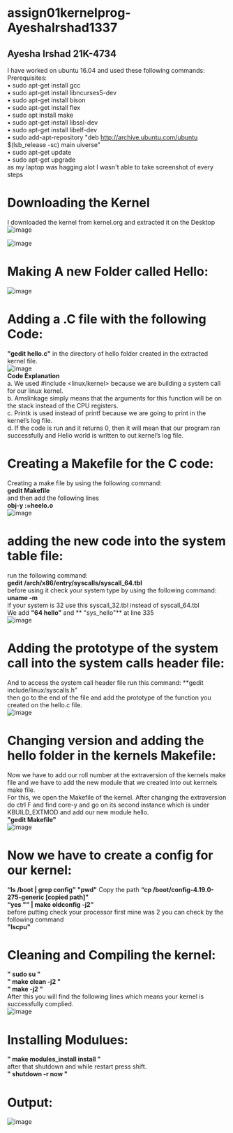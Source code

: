 # assign01kernelprog-AyeshaIrshad1337
## Ayesha Irshad 21K-4734
I have worked on ubuntu 16.04 and used these following commands:  
Prerequisites:  
• sudo apt-get install gcc  
• sudo apt-get install libncurses5-dev  
• sudo apt-get install bison  
• sudo apt-get install flex  
• sudo apt install make  
• sudo apt-get install libssl-dev  
• sudo apt-get install libelf-dev  
• sudo add-apt-repository "deb http://archive.ubuntu.com/ubuntu $(lsb_release -sc) main uiverse"  
• sudo apt-get update  
• sudo apt-get upgrade  
as my laptop was hagging alot I wasn't able to take screenshot of every steps  
# Downloading the Kernel  
I downloaded the kernel from kernel.org and extracted it on the Desktop  
![image](https://user-images.githubusercontent.com/104616632/223098173-411a7580-4292-4e46-a1f3-debe775a0c2b.png)
  
![image](https://user-images.githubusercontent.com/104616632/223097711-af709d3a-2f28-4ec7-b812-ea0b7fee20cf.png)  
# Making A new Folder called Hello:
![image](https://user-images.githubusercontent.com/104616632/223098016-9b3b7409-71cc-4c0a-80a8-daa393658012.png)  
# Adding a .C file with the following Code:  
**"gedit hello.c"** in the directory of hello folder created in the extracted kernel file.  
![image](https://user-images.githubusercontent.com/104616632/223098501-be402aab-12c7-4100-8a47-0bbd827722cc.png)    
**Code Explanation**  
a. We used #include <linux/kernel> because we are building a system call for our linux
kernel.  
b. Amslinkage simply means that the arguments for this function will be on the stack
instead of the CPU registers.  
c. Printk is used instead of printf because we are going to print in the kernel’s log file.  
d. If the code is run and it returns 0, then it will mean that our program ran successfully and Hello world is written to out kernel’s log file.  
# Creating a Makefile for the C code:  
Creating a make file by using the following command:  
**gedit Makefile**  
and then add the following lines  
**obj-y :=heelo.o**  
![image](https://user-images.githubusercontent.com/104616632/223099463-fe83ebd5-991f-4fc8-b60b-78409f58125a.png)  
# adding the new code into the system table file:  
run the following command:    
**gedit /arch/x86/entry/syscalls/syscall_64.tbl**  
before using it check your system type by using the following command:  
**uname -m**  
if your system is 32 use this syscall_32.tbl instead of syscall_64.tbl  
We add **"64 hello"** and ** "sys_hello"** at line 335  
![image](https://user-images.githubusercontent.com/104616632/223100338-9fabf5b2-4bba-41d6-afe0-3803a4ce90d0.png)  
# Adding the prototype of the system call into the system calls header file:  
And to access the system call header file run this command:
**gedit include/linux/syscalls.h"  
then go to the end of the file and add the prototype of the function you created on the hello.c file.  
![image](https://user-images.githubusercontent.com/104616632/223101818-89a52705-6953-49fe-92f9-acc0050ea1d5.png)  
# Changing version and adding the hello folder in the kernels Makefile:  
Now we have to add our roll number at the extraversion of the kernels make file and we have to add the new module that we created into out kerrnels make file.  
For this, we open the Makefile of the kernel. After changing the extraversion do ctrl F and find core-y and go on its second instance which is under KBUILD_EXTMOD and add our new module hello.    
**"gedit Makefile"**  
![image](https://user-images.githubusercontent.com/104616632/223102953-49c3b9a3-60b0-4ba1-99ec-767e0f3eeb29.png)  
# Now we have to  create a config for our kernel:  
**“ls /boot | grep config”** 
**"pwd"**  Copy the path 
**“cp /boot/config-4.19.0-275-generic [copied path]"**  
**“yes "" | make oldconfig -j2”**  
before putting check your processor first mine was 2 you can check by the following command  
**"lscpu"**  
# Cleaning and Compiling the kernel:  
**" sudo su "**  
**" make clean -j2 "**  
**" make -j2 "**  
After this you will find the following lines which means your kernel is successfully complied.  
![image](https://user-images.githubusercontent.com/104616632/223104903-eeb9fd0e-7c7e-494c-a9c3-9c65e074f4ef.png)  
# Installing Modulues:  
**" make modules_install install "**  
after that shutdown and while restart press shift.  
**" shutdown -r now "**  
# Output:  
![image](https://user-images.githubusercontent.com/104616632/223105300-f5bb3da5-1dd0-4f4d-b033-073273f916f9.png)  
